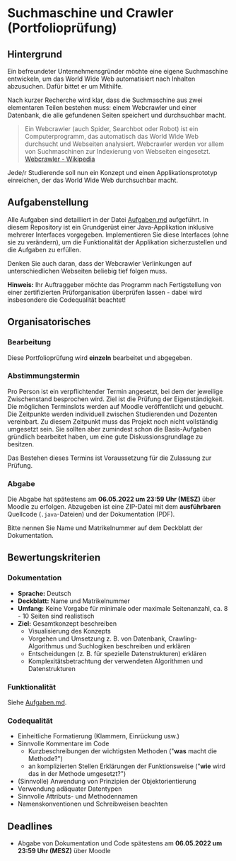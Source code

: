 # Suchmaschine und Crawler (Portfolioprüfung)

## Hintergrund

Ein befreundeter Unternehmensgründer möchte eine eigene Suchmaschine entwickeln, um das World Wide Web automatisiert nach Inhalten abzusuchen. Dafür bittet er um Mithilfe.

Nach kurzer Recherche wird klar, dass die Suchmaschine aus zwei elementaren Teilen bestehen muss: einem Webcrawler und einer Datenbank, die alle gefundenen Seiten speichert und durchsuchbar macht.

> Ein Webcrawler (auch Spider, Searchbot oder Robot) ist ein Computerprogramm, das automatisch das World Wide Web
> durchsucht und Webseiten analysiert. Webcrawler werden vor allem von Suchmaschinen zur Indexierung von Webseiten eingesetzt. [Webcrawler - Wikipedia](https://de.wikipedia.org/wiki/Webcrawler)

Jede/r Studierende soll nun ein Konzept und einen Applikationsprototyp einreichen, der das World Wide Web durchsuchbar macht.

## Aufgabenstellung

Alle Aufgaben sind detailliert in der Datei [Aufgaben.md](Aufgaben.md) aufgeführt. In diesem Repository ist ein Grundgerüst einer Java-Applikation inklusive mehrerer Interfaces vorgegeben. Implementieren Sie diese Interfaces (ohne sie zu verändern), 
um die
Funktionalität der Applikation sicherzustellen und die Aufgaben zu erfüllen.

Denken Sie auch daran, dass der Webcrawler Verlinkungen auf unterschiedlichen Webseiten beliebig tief folgen muss.

**Hinweis:** Ihr Auftraggeber möchte das Programm nach Fertigstellung von einer zertifizierten Prüforganisation überprüfen lassen - dabei wird insbesondere die Codequalität beachtet!

## Organisatorisches
### Bearbeitung
Diese Portfolioprüfung wird **einzeln** bearbeitet und abgegeben.

### Abstimmungstermin
Pro Person ist ein verpflichtender Termin angesetzt, bei dem der jeweilige Zwischenstand besprochen wird. Ziel ist die Prüfung der Eigenständigkeit.
Die möglichen Terminslots werden auf Moodle veröffentlicht und gebucht. Die Zeitpunkte werden individuell zwischen Studierenden und Dozenten vereinbart.
Zu diesem Zeitpunkt muss das Projekt noch nicht vollständig umgesetzt sein. Sie sollten aber zumindest schon die Basis-Aufgaben gründlich bearbeitet haben, um eine gute Diskussionsgrundlage zu besitzen.

Das Bestehen dieses Termins ist Voraussetzung für die Zulassung zur Prüfung.

### Abgabe
Die Abgabe hat spätestens am **06.05.2022 um 23:59 Uhr (MESZ)** über Moodle zu erfolgen. Abzugeben ist eine ZIP-Datei mit dem **ausführbaren** Quellcode (`.java`-Dateien) und der Dokumentation (PDF).

Bitte nennen Sie Name und Matrikelnummer auf dem Deckblatt der Dokumentation.

## Bewertungskriterien

### Dokumentation

- **Sprache:** Deutsch
- **Deckblatt:** Name und Matrikelnummer
- **Umfang:** Keine Vorgabe für minimale oder maximale Seitenanzahl, ca. 8 - 10 Seiten sind realistisch
- **Ziel:** Gesamtkonzept beschreiben
    - Visualisierung des Konzepts
    - Vorgehen und Umsetzung z. B. von Datenbank, Crawling-Algorithmus und Suchlogiken beschreiben und erklären
    - Entscheidungen (z. B. für spezielle Datenstrukturen) erklären
    - Komplexitätsbetrachtung der verwendeten Algorithmen und Datenstrukturen

### Funktionalität

Siehe [Aufgaben.md](Aufgaben.md).

### Codequalität

- Einheitliche Formatierung (Klammern, Einrückung usw.)
- Sinnvolle Kommentare im Code
    - Kurzbeschreibungen der wichtigsten Methoden ("**was** macht die Methode?")
    - an komplizierten Stellen Erklärungen der Funktionsweise ("**wie** wird das in der Methode umgesetzt?")
- (Sinnvolle) Anwendung von Prinzipien der Objektorientierung
- Verwendung adäquater Datentypen
- Sinnvolle Attributs- und Methodennamen
- Namenskonventionen und Schreibweisen beachten

## Deadlines

- Abgabe von Dokumentation und Code spätestens am **06.05.2022 um 23:59 Uhr (MESZ)** über Moodle
